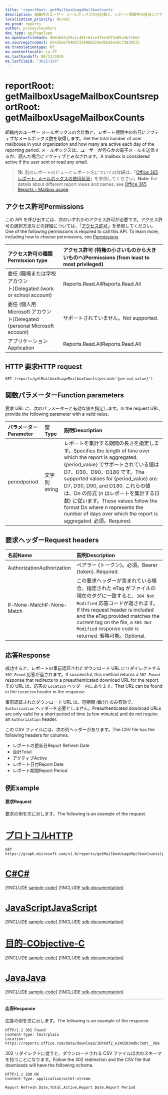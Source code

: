 ```yaml
---
title: 'reportRoot: getMailboxUsageMailboxCounts'
description: 組織内のユーザー メールボックスの合計数と、レポート期間中の各日にアクティブなメールボックス数を取得します。 メールボックスは、ユーザーが何らかの電子メールを送信するか、読んだ場合にアクティブとみなされます。
localization_priority: Normal
ms.prod: reports
author: pranoychaudhuri
doc_type: apiPageType
ms.openlocfilehash: 8b03bd3a29afc401c63ce3fbe20f3a05a3bfe56d
ms.sourcegitcommit: b5425ebf648572569b032ded5b56e1dcf3830515
ms.translationtype: MT
ms.contentlocale: ja-JP
ms.lasthandoff: 08/13/2019
ms.locfileid: "36327254"
---
```

# <a name="reportroot-getmailboxusagemailboxcounts"></a><span data-ttu-id="c2ba9-104">reportRoot: getMailboxUsageMailboxCounts</span><span class="sxs-lookup"><span data-stu-id="c2ba9-104">reportRoot: getMailboxUsageMailboxCounts</span></span>

<span data-ttu-id="c2ba9-105">組織内のユーザー メールボックスの合計数と、レポート期間中の各日にアクティブなメールボックス数を取得します。</span><span class="sxs-lookup"><span data-stu-id="c2ba9-105">Get the total number of user mailboxes in your organization and how many are active each day of the reporting period.</span></span> <span data-ttu-id="c2ba9-106">メールボックスは、ユーザーが何らかの電子メールを送信するか、読んだ場合にアクティブとみなされます。</span><span class="sxs-lookup"><span data-stu-id="c2ba9-106">A mailbox is considered active if the user sent or read any email.</span></span>

> <span data-ttu-id="c2ba9-107">**注:** 別のレポートのビューとレポート名についての詳細は、「[Office 365 レポート: メールボックスの使用状況](https://support.office.com/client/Mailbox-usage-beffbe01-ce2d-4614-9ae5-7898868e2729)」を参照してください。</span><span class="sxs-lookup"><span data-stu-id="c2ba9-107">**Note:** For details about different report views and names, see [Office 365 Reports - Mailbox usage](https://support.office.com/client/Mailbox-usage-beffbe01-ce2d-4614-9ae5-7898868e2729).</span></span>

## <a name="permissions"></a><span data-ttu-id="c2ba9-108">アクセス許可</span><span class="sxs-lookup"><span data-stu-id="c2ba9-108">Permissions</span></span>

<span data-ttu-id="c2ba9-p103">この API を呼び出すには、次のいずれかのアクセス許可が必要です。アクセス許可の選択方法などの詳細については、「[アクセス許可](/graph/permissions-reference)」を参照してください。</span><span class="sxs-lookup"><span data-stu-id="c2ba9-p103">One of the following permissions is required to call this API. To learn more, including how to choose permissions, see [Permissions](/graph/permissions-reference).</span></span>

| <span data-ttu-id="c2ba9-111">アクセス許可の種類</span><span class="sxs-lookup"><span data-stu-id="c2ba9-111">Permission type</span></span>                        | <span data-ttu-id="c2ba9-112">アクセス許可 (特権の小さいものから大きいものへ)</span><span class="sxs-lookup"><span data-stu-id="c2ba9-112">Permissions (from least to most privileged)</span></span> |
| :------------------------------------- | :--------------------------------------- |
| <span data-ttu-id="c2ba9-113">委任 (職場または学校アカウント)</span><span class="sxs-lookup"><span data-stu-id="c2ba9-113">Delegated (work or school account)</span></span>     | <span data-ttu-id="c2ba9-114">Reports.Read.All</span><span class="sxs-lookup"><span data-stu-id="c2ba9-114">Reports.Read.All</span></span>                         |
| <span data-ttu-id="c2ba9-115">委任 (個人用 Microsoft アカウント)</span><span class="sxs-lookup"><span data-stu-id="c2ba9-115">Delegated (personal Microsoft account)</span></span> | <span data-ttu-id="c2ba9-116">サポートされていません。</span><span class="sxs-lookup"><span data-stu-id="c2ba9-116">Not supported.</span></span>                           |
| <span data-ttu-id="c2ba9-117">アプリケーション</span><span class="sxs-lookup"><span data-stu-id="c2ba9-117">Application</span></span>                            | <span data-ttu-id="c2ba9-118">Reports.Read.All</span><span class="sxs-lookup"><span data-stu-id="c2ba9-118">Reports.Read.All</span></span>                         |

## <a name="http-request"></a><span data-ttu-id="c2ba9-119">HTTP 要求</span><span class="sxs-lookup"><span data-stu-id="c2ba9-119">HTTP request</span></span>


<!-- { "blockType": "ignored" } --> 

```http
GET /reports/getMailboxUsageMailboxCounts(period='{period_value}')
```

## <a name="function-parameters"></a><span data-ttu-id="c2ba9-120">関数パラメーター</span><span class="sxs-lookup"><span data-stu-id="c2ba9-120">Function parameters</span></span>

<span data-ttu-id="c2ba9-121">要求 URL に、次のパラメーターと有効な値を指定します。</span><span class="sxs-lookup"><span data-stu-id="c2ba9-121">In the request URL, provide the following parameter with a valid value.</span></span>

| <span data-ttu-id="c2ba9-122">パラメーター</span><span class="sxs-lookup"><span data-stu-id="c2ba9-122">Parameter</span></span> | <span data-ttu-id="c2ba9-123">型</span><span class="sxs-lookup"><span data-stu-id="c2ba9-123">Type</span></span>   | <span data-ttu-id="c2ba9-124">説明</span><span class="sxs-lookup"><span data-stu-id="c2ba9-124">Description</span></span>                              |
| :-------- | :----- | :--------------------------------------- |
| <span data-ttu-id="c2ba9-125">period</span><span class="sxs-lookup"><span data-stu-id="c2ba9-125">period</span></span>    | <span data-ttu-id="c2ba9-126">文字列</span><span class="sxs-lookup"><span data-stu-id="c2ba9-126">string</span></span> | <span data-ttu-id="c2ba9-127">レポートを集計する期間の長さを指定します。</span><span class="sxs-lookup"><span data-stu-id="c2ba9-127">Specifies the length of time over which the report is aggregated.</span></span> <span data-ttu-id="c2ba9-128">{period_value} でサポートされている値は D7、D30、D90、D180 です。</span><span class="sxs-lookup"><span data-stu-id="c2ba9-128">The supported values for {period_value} are: D7, D30, D90, and D180.</span></span> <span data-ttu-id="c2ba9-129">これらの値は、D*n* の形式 (*n* はレポートを集計する日数) に従います。</span><span class="sxs-lookup"><span data-stu-id="c2ba9-129">These values follow the format D*n* where *n* represents the number of days over which the report is aggregated.</span></span> <span data-ttu-id="c2ba9-130">必須。</span><span class="sxs-lookup"><span data-stu-id="c2ba9-130">Required.</span></span> |

## <a name="request-headers"></a><span data-ttu-id="c2ba9-131">要求ヘッダー</span><span class="sxs-lookup"><span data-stu-id="c2ba9-131">Request headers</span></span>

| <span data-ttu-id="c2ba9-132">名前</span><span class="sxs-lookup"><span data-stu-id="c2ba9-132">Name</span></span>          | <span data-ttu-id="c2ba9-133">説明</span><span class="sxs-lookup"><span data-stu-id="c2ba9-133">Description</span></span>                              |
| :------------ | :--------------------------------------- |
| <span data-ttu-id="c2ba9-134">Authorization</span><span class="sxs-lookup"><span data-stu-id="c2ba9-134">Authorization</span></span> | <span data-ttu-id="c2ba9-p105">ベアラー {トークン}。必須。</span><span class="sxs-lookup"><span data-stu-id="c2ba9-p105">Bearer {token}. Required.</span></span>                |
| <span data-ttu-id="c2ba9-137">If-None-Match</span><span class="sxs-lookup"><span data-stu-id="c2ba9-137">If-None-Match</span></span> | <span data-ttu-id="c2ba9-138">この要求ヘッダーが含まれている場合、指定された eTag がファイルの現在のタグに一致すると、`304 Not Modified` 応答コードが返されます。</span><span class="sxs-lookup"><span data-stu-id="c2ba9-138">If this request header is included and the eTag provided matches the current tag on the file, a `304 Not Modified` response code is returned.</span></span> <span data-ttu-id="c2ba9-139">省略可能。</span><span class="sxs-lookup"><span data-stu-id="c2ba9-139">Optional.</span></span> |

## <a name="response"></a><span data-ttu-id="c2ba9-140">応答</span><span class="sxs-lookup"><span data-stu-id="c2ba9-140">Response</span></span>

<span data-ttu-id="c2ba9-141">成功すると、レポートの事前認証されたダウンロード URL にリダイレクトする `302 Found` 応答が返されます。</span><span class="sxs-lookup"><span data-stu-id="c2ba9-141">If successful, this method returns a `302 Found` response that redirects to a preauthenticated download URL for the report.</span></span> <span data-ttu-id="c2ba9-142">その URL は、応答の `Location` ヘッダー内にあります。</span><span class="sxs-lookup"><span data-stu-id="c2ba9-142">That URL can be found in the `Location` header in the response.</span></span>

<span data-ttu-id="c2ba9-143">事前認証されたダウンロード URL は、短期間 (数分) のみ有効で、`Authorization` ヘッダーを必要としません。</span><span class="sxs-lookup"><span data-stu-id="c2ba9-143">Preauthenticated download URLs are only valid for a short period of time (a few minutes) and do not require an `Authorization` header.</span></span>

<span data-ttu-id="c2ba9-144">この CSV ファイルには、次の列ヘッダーがあります。</span><span class="sxs-lookup"><span data-stu-id="c2ba9-144">The CSV file has the following headers for columns.</span></span>

- <span data-ttu-id="c2ba9-145">レポートの更新日</span><span class="sxs-lookup"><span data-stu-id="c2ba9-145">Report Refresh Date</span></span>
- <span data-ttu-id="c2ba9-146">合計</span><span class="sxs-lookup"><span data-stu-id="c2ba9-146">Total</span></span>
- <span data-ttu-id="c2ba9-147">アクティブ</span><span class="sxs-lookup"><span data-stu-id="c2ba9-147">Active</span></span>
- <span data-ttu-id="c2ba9-148">レポート日付</span><span class="sxs-lookup"><span data-stu-id="c2ba9-148">Report Date</span></span>
- <span data-ttu-id="c2ba9-149">レポート期間</span><span class="sxs-lookup"><span data-stu-id="c2ba9-149">Report Period</span></span>

## <a name="example"></a><span data-ttu-id="c2ba9-150">例</span><span class="sxs-lookup"><span data-stu-id="c2ba9-150">Example</span></span>

#### <a name="request"></a><span data-ttu-id="c2ba9-151">要求</span><span class="sxs-lookup"><span data-stu-id="c2ba9-151">Request</span></span>

<span data-ttu-id="c2ba9-152">要求の例を次に示します。</span><span class="sxs-lookup"><span data-stu-id="c2ba9-152">The following is an example of the request.</span></span>


# <a name="httptabhttp"></a>[<span data-ttu-id="c2ba9-153">プロトコル</span><span class="sxs-lookup"><span data-stu-id="c2ba9-153">HTTP</span></span>](#tab/http)
<!--{
  "blockType": "request",
  "isComposable": true,
  "name": "reportroot_getmailboxusagemailboxcounts"
}-->

```http
GET https://graph.microsoft.com/v1.0/reports/getMailboxUsageMailboxCounts(period='D7')
```
# <a name="ctabcsharp"></a>[<span data-ttu-id="c2ba9-154">C#</span><span class="sxs-lookup"><span data-stu-id="c2ba9-154">C#</span></span>](#tab/csharp)
[!INCLUDE [sample-code](../includes/snippets/csharp/reportroot-getmailboxusagemailboxcounts-csharp-snippets.md)]
[!INCLUDE [sdk-documentation](../includes/snippets/snippets-sdk-documentation-link.md)]

# <a name="javascripttabjavascript"></a>[<span data-ttu-id="c2ba9-155">JavaScript</span><span class="sxs-lookup"><span data-stu-id="c2ba9-155">JavaScript</span></span>](#tab/javascript)
[!INCLUDE [sample-code](../includes/snippets/javascript/reportroot-getmailboxusagemailboxcounts-javascript-snippets.md)]
[!INCLUDE [sdk-documentation](../includes/snippets/snippets-sdk-documentation-link.md)]

# <a name="objective-ctabobjc"></a>[<span data-ttu-id="c2ba9-156">目的-C</span><span class="sxs-lookup"><span data-stu-id="c2ba9-156">Objective-C</span></span>](#tab/objc)
[!INCLUDE [sample-code](../includes/snippets/objc/reportroot-getmailboxusagemailboxcounts-objc-snippets.md)]
[!INCLUDE [sdk-documentation](../includes/snippets/snippets-sdk-documentation-link.md)]

# <a name="javatabjava"></a>[<span data-ttu-id="c2ba9-157">Java</span><span class="sxs-lookup"><span data-stu-id="c2ba9-157">Java</span></span>](#tab/java)
[!INCLUDE [sample-code](../includes/snippets/java/reportroot-getmailboxusagemailboxcounts-java-snippets.md)]
[!INCLUDE [sdk-documentation](../includes/snippets/snippets-sdk-documentation-link.md)]

---


#### <a name="response"></a><span data-ttu-id="c2ba9-158">応答</span><span class="sxs-lookup"><span data-stu-id="c2ba9-158">Response</span></span>

<span data-ttu-id="c2ba9-159">応答の例を次に示します。</span><span class="sxs-lookup"><span data-stu-id="c2ba9-159">The following is an example of the response.</span></span>

<!-- {
  "blockType": "response",
  "truncated": true,
  "@odata.type": "microsoft.graph.report"
} -->

```http
HTTP/1.1 302 Found
Content-Type: text/plain
Location: https://reports.office.com/data/download/JDFKdf2_eJXKS034dbc7e0t__XDe
```

<span data-ttu-id="c2ba9-160">302 リダイレクトに従うと、ダウンロードされる CSV ファイルは次のスキーマを持つことになります。</span><span class="sxs-lookup"><span data-stu-id="c2ba9-160">Follow the 302 redirection and the CSV file that downloads will have the following schema.</span></span>

<!-- { "blockType": "ignored" } --> 

```http
HTTP/1.1 200 OK
Content-Type: application/octet-stream

Report Refresh Date,Total,Active,Report Date,Report Period
```
<!-- uuid: 8fcb5dbc-d5aa-4681-8e31-b001d5168d79 
2015-10-25 14:57:30 UTC -->
<!-- {
  "type": "#page.annotation",
  "description": "Example",
  "keywords": "",
  "section": "documentation",
  "tocPath": "",
  "suppressions": [
  ]
}-->
